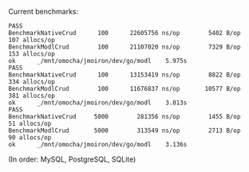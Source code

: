 Current benchmarks:

    PASS
    BenchmarkNativeCrud	     100	  22605756 ns/op	    5402 B/op	     107 allocs/op
    BenchmarkModlCrud	     100	  21107020 ns/op	    7329 B/op	     153 allocs/op
    ok  	_/mnt/omocha/jmoiron/dev/go/modl	5.975s
    PASS
    BenchmarkNativeCrud	     100	  13153419 ns/op	    8822 B/op	     334 allocs/op
    BenchmarkModlCrud	     100	  11676837 ns/op	   10577 B/op	     381 allocs/op
    ok  	_/mnt/omocha/jmoiron/dev/go/modl	3.813s
    PASS
    BenchmarkNativeCrud	    5000	    281356 ns/op	    1455 B/op	      51 allocs/op
    BenchmarkModlCrud	    5000	    313549 ns/op	    2713 B/op	      90 allocs/op
    ok  	_/mnt/omocha/jmoiron/dev/go/modl	3.136s

(In order: MySQL, PostgreSQL, SQLite)

